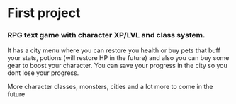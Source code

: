# First project
### RPG text game with character XP/LVL and class system.
It has a city menu where you can restore you health or buy pets that buff your stats, potions (will restore HP in the future) and also you can buy some gear to boost your character.
You can save your progress in the city so you dont lose your progress.

More character classes, monsters, cities and a lot more to come in the future 

